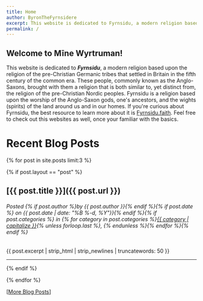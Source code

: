 ```yaml
---
title: Home
author: ByronTheFyrnsidere
excerpt: This website is dedicated to Fyrnsidu, a modern religion based upon the religion of the pre-Christian Germanic tribes that settled in Britain in the fifth century of the common era. 
permalink: /
---
```


## Welcome to Mīne Wyrtruman!

This website is dedicated to ***Fyrnsidu***, a modern religion based upon the religion of the
pre-Christian Germanic tribes that settled in Britain in the fifth century of the common era.
These people, commonly known as the Anglo-Saxons, brought with them a religion that is both
similar to, yet distinct from, the religion of the pre-Christian Nordic peoples. Fyrnsidu is a
religion based upon the worship of the Anglo-Saxon gods, one's ancestors, and the wights (spirits)
of the land around us and in our homes. If you're curious about Fyrnsidu, the best resource to
learn more about it is [Fyrnsidu.faith](https://Fyrnsidu.faith). Feel free to check out this
websites as well, once your familiar with the basics.

# Recent Blog Posts

{% for post in site.posts limit:3 %}

{% if post.layout == "post" %}

## [{{ post.title }}]({{ post.url }}) 

<h6>Posted {% if post.author %}by {{ post.author }}{% endif %}{% if post.date %} on {{ post.date | date: "%B %-d, %Y"}}{% endif %}{% if post.categories %} in {% for category in post.categories %}<a href="/search#{{ category | slugify}}">{{ category | capitalize }}</a>{% unless forloop.last %}, {% endunless %}{% endfor %}{% endif %}</h6>

{{ post.excerpt | strip_html | strip_newlines | truncatewords: 50 }}

--------

{% endif %}

{% endfor %}

[[More Blog Posts](/blog)]

